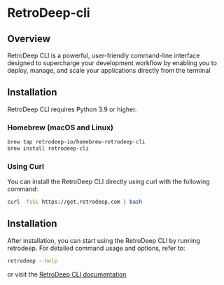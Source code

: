 # RetroDeep-cli

## Overview

RetroDeep CLI is a powerful, user-friendly command-line interface designed to supercharge your development workflow by enabling you to deploy, manage, and scale your applications directly from the terminal

## Installation

RetroDeep CLI requires Python 3.9 or higher.

### Homebrew (macOS and Linux)

```bash
brew tap retrodeep-io/homebrew-retrodeep-cli
brew install retrodeep-cli
```

### Using Curl

You can install the RetroDeep CLI directly using curl with the following command:

```bash
curl -fsSL https://get.retrodeep.com | bash
```

## Installation

After installation, you can start using the RetroDeep CLI by running retrodeep. For detailed command usage and options, refer to:

```bash
retrodeep --help
```

or visit the [RetroDeep CLI documentation](http://docs.retrodeep.com/)
